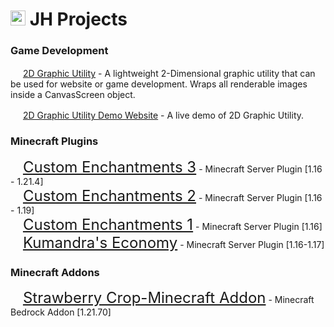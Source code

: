 <div>
  <h1><img style="width: 24px; height:24px" src="https://avatars.githubusercontent.com/u/163504700?s=88&v=4"/> JH Projects</h1>
</div>

### Game Development
<img style="width: 16px; height:16px" src="https://avatars.githubusercontent.com/u/163504700?s=88&v=4"/> [2D Graphic Utility](https://www.npmjs.com/package/@jaymar921/2dgraphic-utils) - A lightweight 2-Dimensional graphic utility that can be used for website or game development. Wraps all renderable images inside a CanvasScreen object.

<img style="width: 16px; height:16px" src="https://avatars.githubusercontent.com/u/163504700?s=88&v=4"/> [2D Graphic Utility Demo Website](https://jaymar921-2dgraphic-demo.vercel.app/) - A live demo of 2D Graphic Utility.

### Minecraft Plugins

<img src="https://www.spigotmc.org/data/resource_icons/102/102275.jpg?1653755169" style="width: 16px; height:16px" /> <a href="https://www.spigotmc.org/resources/102275/" style="font-size: 24px;" target="_blank">Custom Enchantments 3</a> - Minecraft Server Plugin [1.16 - 1.21.4]
<br />
<img src="https://www.spigotmc.org/data/resource_icons/89/89793.jpg?1614996994" style="width: 16px; height:16px" /> <a href="https://www.spigotmc.org/resources/89793/" style="font-size: 24px;" target="_blank">Custom Enchantments 2</a> - Minecraft Server Plugin [1.16 - 1.19]
<br />
<img src="https://www.spigotmc.org/data/resource_icons/83/83754.jpg?1614043702" style="width: 16px; height:16px" /> <a href="https://www.spigotmc.org/resources/83754/" style="font-size: 24px;" target="_blank">Custom Enchantments 1</a> - Minecraft Server Plugin [1.16]
<br />
<img src="https://www.spigotmc.org/data/resource_icons/96/96466.jpg?1632648500" style="width: 16px; height:16px" /> <a href="https://www.spigotmc.org/resources/96466/" style="font-size: 24px;" target="_blank">Kumandra's Economy</a> - Minecraft Server Plugin [1.16-1.17]

### Minecraft Addons

<img src="https://github.com/JnH-Projects/Strawberry-Crop-Minecraft-Addon/blob/main/BP/pack_icon.png" style="width: 16px; height:16px" /> <a href="https://github.com/JnH-Projects/Strawberry-Crop-Minecraft-Addon" style="font-size: 24px;" target="_blank">Strawberry Crop-Minecraft Addon</a> - Minecraft Bedrock Addon [1.21.70]
